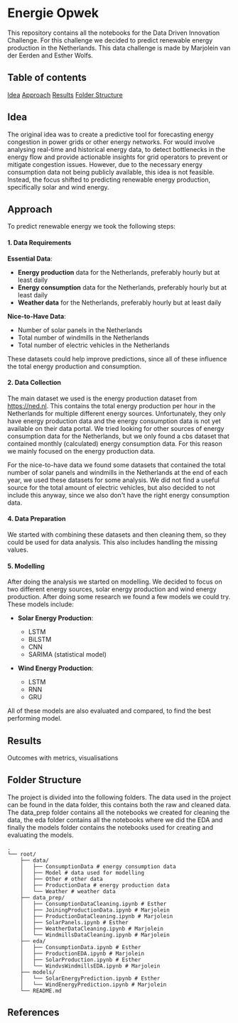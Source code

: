 # Energie Opwek
This repository contains all the notebooks for the Data Driven Innovation Challenge. For this challenge we decided to predict renewable energy production in the Netherlands. This data challenge is made by Marjolein van der Eerden and Esther Wolfs.

## Table of contents
[Idea](#idea)
[Approach](#approach)
[Results](#results)
[Folder Structure](#folder-structure)

## Idea
The original idea was to create a predictive tool for forecasting energy congestion in power grids or other energy networks. For would involve analysing real-time and historical energy data, to detect bottlenecks in the energy flow and provide actionable insights for grid operators to prevent or mitigate congestion issues. However, due to the necessary energy consumption data not being publicly available, this idea is not feasible. Instead, the focus shifted to predicting renewable energy production, specifically solar and wind energy. 

## Approach
To predict renewable energy we took the following steps:

#### 1. Data Requirements

**Essential Data**:
- **Energy production** data for the Netherlands, preferably hourly but at least daily
- **Energy consumption** data for the Netherlands, preferably hourly but at least daily
- **Weather data** for the Netherlands, preferably hourly but at least daily

**Nice-to-Have Data**:
- Number of solar panels in the Netherlands
- Total number of windmills in the Netherlands
- Total number of electric vehicles in the Netherlands

These datasets could help improve predictions, since all of these influence the total energy production and consumption. 

#### 2. Data Collection
The main dataset we used is the energy production dataset from <https://ned.nl>. This contains the total energy production per hour in the Netherlands for multiple different energy sources. Unfortunately, they only have energy production data and the energy consumption data is not yet available on their data portal. We tried looking for other sources of energy consumption data for the Netherlands, but we only found a cbs dataset that contained monthly (calculated) energy consumption data. For this reason we mainly focused on the energy production data. 

For the nice-to-have data we found some datasets that contained the total number of solar panels and windmills in the Netherlands at the end of each year, we used these datasets for some analysis. We did not find a useful source for the total amount of electric vehicles, but also decided to not include this anyway, since we also don't have the right energy consumption data.

#### 4. Data Preparation
We started with combining these datasets and then cleaning them, so they could be used for data analysis. This also includes handling the missing values.

#### 5. Modelling
After doing the analysis we started on modelling. We decided to focus on two different energy sources, solar energy production and wind energy production. After doing some research we found a few models we could try. These models include:

- **Solar Energy Production**:
    - LSTM
    - BiLSTM
    - CNN
    - SARIMA (statistical model)

- **Wind Energy Production**:
    - LSTM
    - RNN
    - GRU

All of these models are also evaluated and compared, to find the best performing model.

## Results
Outcomes with metrics, visualisations

## Folder Structure
The project is divided into the following folders. The data used in the project can be found in the data folder, this contains both the raw and cleaned data. The data_prep folder contains all the notebooks we created for cleaning the data, the eda folder contains all the notebooks where we did the EDA and finally the models folder contains the notebooks used for creating and evaluating the models.
```
.
└── root/
    ├── data/
    │   ├── ConsumptionData # energy consumption data
    │   ├── Model # data used for modelling
    │   ├── Other # other data
    │   ├── ProductionData # energy production data
    │   └── Weather # weather data
    ├── data_prep/
    │   ├── ConsumptionDataCleaning.ipynb # Esther
    │   ├── JoiningProductionData.ipynb # Marjolein
    │   ├── ProductionDataCleaning.ipynb # Marjolein
    │   ├── SolarPanels.ipynb # Esther
    │   ├── WeatherDataCleaning.ipynb # Marjolein
    │   └── WindmillsDataCleaning.ipynb # Marjolein
    ├── eda/
    │   ├── ConsumptionData.ipynb # Esther
    │   ├── ProductionEDA.ipynb # Marjolein
    │   ├── SolarProduction.ipynb # Esther
    │   └── WindvsWindmillsEDA.ipynb # Marjolein
    ├── models/
    │   └── SolarEnergyPrediction.ipynb # Esther
    │   └── WindEnergyPrediction.ipynb # Marjolein
    └── README.md
```

## References